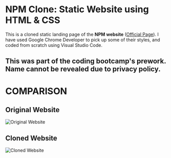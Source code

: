 # NPM Clone: Static Website using HTML & CSS

This is a cloned static landing page of the **NPM website** ([Official
Page](https://www.npmjs.com/)). I have used Google Chrome Developer to pick up
some of their styles, and coded from scratch using Visual Studio Code. 

## This was part of the coding bootcamp's prework. Name cannot be revealed due to privacy policy. ##

# COMPARISON #

## Original Website ##
![Original Website](/screenshots/original-website.png)

## Cloned Website ##
![Cloned Website](/screenshots/cloned-website.png)